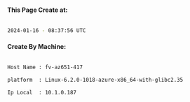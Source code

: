 
   
#### This Page Create at:

```bash

2024-01-16 - 08:37:56 UTC

```

#### Create By Machine:

```bash

Host Name : fv-az651-417

platform  : Linux-6.2.0-1018-azure-x86_64-with-glibc2.35

Ip Local  : 10.1.0.187

```

